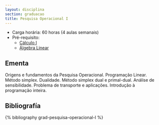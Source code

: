 ```yaml
---
layout: disciplina
section: graduacao
title: Pesquisa Operacional I
---
```


- Carga horária: 60 horas (4 aulas semanais)
- Pré-requisito: 
    - [Cálculo I](calculo-I.html)
    - [Álgebra Linear](algebra-linear.html)

## Ementa 

Origens e fundamentos da Pesquisa Operacional. Programação
Linear. Método simplex. Dualidade. Método simplex dual e
primal-dual. Análise de sensibilidade. Problema de transporte e
aplicações. Introdução à programação inteira.

## Bibliografía

{% bibliography grad-pesquisa-operacional-I %}
